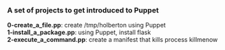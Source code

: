 ### A set of projects to get introduced to Puppet
**0-create_a_file.pp**: create /tmp/holberton using Puppet  
**1-install_a_package.pp**: using Puppet, install flask  
**2-execute_a_command.pp**: create a manifest that kills process killmenow
